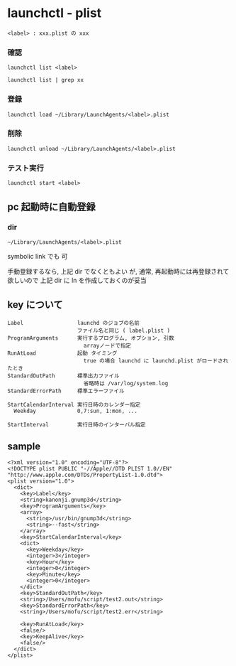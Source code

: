 
# launchctl  -  plist


```
<label> : xxx.plist の xxx
```


### 確認

```
launchctl list <label>

launchctl list | grep xx
```

### 登録

```
launchctl load ~/Library/LaunchAgents/<label>.plist
```

### 削除

```
launchctl unload ~/Library/LaunchAgents/<label>.plist
```

### テスト実行

```
launchctl start <label>
```


## pc 起動時に自動登録

### dir

```
~/Library/LaunchAgents/<label>.plist
```

symbolic link でも 可

手動登録するなら, 上記 dir でなくともよい
が, 通常, 再起動時には再登録されて欲しいので
上記 dir に ln を作成しておくのが妥当


## key について

```
Label                 launchd のジョブの名前
                      ファイル名と同じ ( label.plist )
ProgramArguments      実行するプログラム, オプション, 引数
                        arrayノードで指定
RunAtLoad             起動 タイミング
                        true の場合 launchd に launchd.plist がロードされたとき
StandardOutPath       標準出力ファイル
                        省略時は /var/log/system.log
StandardErrorPath     標準エラーファイル

StartCalendarInterval 実行日時のカレンダー指定
  Weekday             0,7:sun, 1:mon, ...

StartInterval         実行日時のインターバル指定
```


## sample

```
<?xml version="1.0" encoding="UTF-8"?>
<!DOCTYPE plist PUBLIC "-//Apple//DTD PLIST 1.0//EN" "http://www.apple.com/DTDs/PropertyList-1.0.dtd">
<plist version="1.0">
  <dict>
    <key>Label</key>
    <string>kanonji.gnump3d</string>
    <key>ProgramArguments</key>
    <array>
      <string>/usr/bin/gnump3d</string>
      <string>--fast</string>
    </array>
    <key>StartCalendarInterval</key>
    <dict>
      <key>Weekday</key>
      <integer>3</integer>
      <key>Hour</key>
      <integer>0</integer>
      <key>Minute</key>
      <integer>0</integer>
    </dict>
    <key>StandardOutPath</key>
    <string>/Users/mofu/script/test2.out</string>
    <key>StandardErrorPath</key>
    <string>/Users/mofu/script/test2.err</string>

    <key>RunAtLoad</key>
    <false/>
    <key>KeepAlive</key>
    <false/>
  </dict>
</plist>
```



